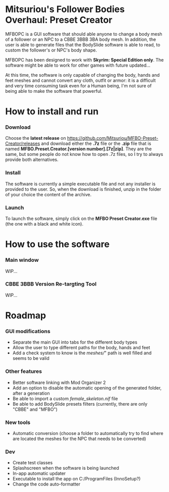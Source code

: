 # Mitsuriou's Follower Bodies Overhaul: Preset Creator
MFBOPC is a GUI software that should able anyone to change a body mesh of a follower or an NPC to a CBBE 3BBB 3BA body mesh.
In addition, the user is able to generate files that the BodySlide software is able to read, to custom the follower's or NPC's body shape.

MFBOPC has been designed to work with **Skyrim: Special Edition only**. The software might be able to work for other games with future updated...

At this time, the software is only capable of changing the body, hands and feet meshes and cannot convert any cloth, outfit or armor: it is a difficult and very time consuming task even for a Human being, I'm not sure of being able to make the software that powerful.

# How to install and run
### Download
Choose the **latest release** on https://github.com/Mitsuriou/MFBO-Preset-Creator/releases and download either the **.7z** file or the **.zip** file that is named **MFBO.Preset.Creator.[version number].[7z|zip]**. They are the same, but some people do not know how to open .7z files, so I try to always provide both alternatives.

### Install
The software is currently a simple executable file and not any installer is provided to the user. So, when the download is finished, unzip in the folder of your choice the content of the archive.

### Launch
To launch the software, simply click on the **MFBO Preset Creator.exe** file (the one with a black and white icon).

# How to use the software
### Main window
WIP...

### CBBE 3BBB Version Re-targting Tool
WIP...

# Roadmap
### GUI modifications
- Separate the main GUI into tabs for the different body types
- Allow the user to type different paths for the body, hands and feet
- Add a check system to know is the *meshes/*" path is well filled and seems to be valid

### Other features
- Better software linking with Mod Organizer 2
- Add an option to disable the automatic opening of the generated folder, after a generation
- Be able to import a custom *female_skeleton.nif* file
- Be able to add BodySlide presets filters (currently, there are only "CBBE" and "MFBO")

### New tools
- Automatic conversion (choose a folder to automatically try to find where are located the meshes for the NPC that needs to be converted)

### Dev
- Create test classes
- Splashscreen when the software is being launched
- In-app automatic updater
- Executable to install the app on C:/ProgramFiles (InnoSetup?)
- Change the code auto-formatter